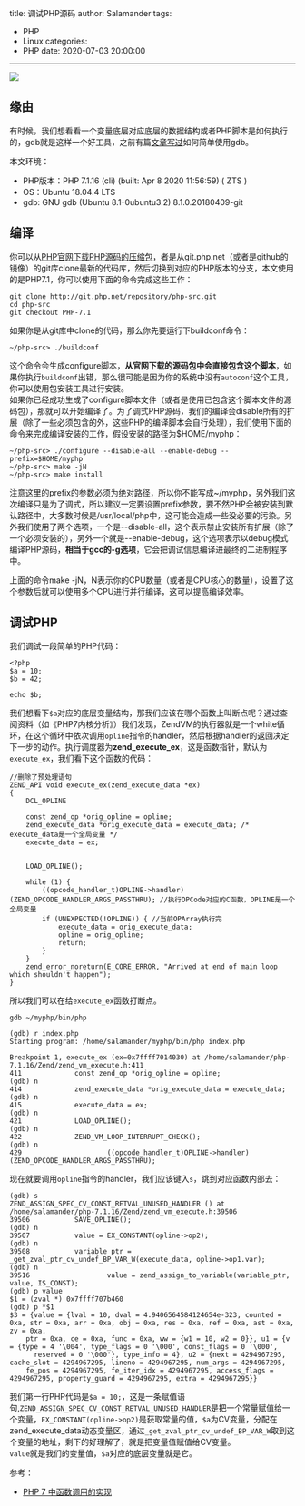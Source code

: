 title: 调试PHP源码
author: Salamander
tags:
  - PHP
  - Linux
categories:
  - PHP
date: 2020-07-03 20:00:00
---
![](https://s1.ax1x.com/2020/07/05/U91xmt.png)

## 缘由
有时候，我们想看看一个变量底层对应底层的数据结构或者PHP脚本是如何执行的，gdb就是这样一个好工具，之前有篇[文章写过](/2020/07/02/gdb_use/)如何简单使用gdb。  

本文环境：
* PHP版本：PHP 7.1.16 (cli) (built: Apr  8 2020 11:56:59) ( ZTS )
* OS：Ubuntu 18.04.4 LTS
* gdb: GNU gdb (Ubuntu 8.1-0ubuntu3.2) 8.1.0.20180409-git


<!-- more -->


## 编译
你可以从[PHP官网下载PHP源码的压缩包](https://www.php.net/downloads)，者是从git.php.net（或者是github的镜像）的git库clone最新的代码库，然后切换到对应的PHP版本的分支，本文使用的是PHP7.1，你可以使用下面的命令完成这些工作：
```
git clone http://git.php.net/repository/php-src.git
cd php-src
git checkout PHP-7.1
```
如果你是从git库中clone的代码，那么你先要运行下buildconf命令：
```
~/php-src> ./buildconf 
```
这个命令会生成configure脚本，**从官网下载的源码包中会直接包含这个脚本**，如果你执行`buildconf`出错，那么很可能是因为你的系统中没有`autoconf`这个工具，你可以使用包安装工具进行安装。  
如果你已经成功生成了configure脚本文件（或者是使用已包含这个脚本文件的源码包），那就可以开始编译了。为了调式PHP源码，我们的编译会disable所有的扩展（除了一些必须包含的外，这些PHP的编译脚本会自行处理），我们使用下面的命令来完成编译安装的工作，假设安装的路径为$HOME/myphp：
```
~/php-src> ./configure --disable-all --enable-debug --prefix=$HOME/myphp
~/php-src> make -jN
~/php-src> make install
```
注意这里的prefix的参数必须为绝对路径，所以你不能写成~/myphp，另外我们这次编译只是为了调式，所以建议一定要设置prefix参数，要不然PHP会被安装到默认路径中，大多数时候是/usr/local/php中，这可能会造成一些没必要的污染。另外我们使用了两个选项，一个是--disable-all，这个表示禁止安装所有扩展（除了一个必须安装的），另外一个就是--enable-debug，这个选项表示以debug模式编译PHP源码，**相当于gcc的-g选项**，它会把调试信息编译进最终的二进制程序中。  

上面的命令make -jN，N表示你的CPU数量（或者是CPU核心的数量），设置了这个参数后就可以使用多个CPU进行并行编译，这可以提高编译效率。


## 调试PHP
我们调试一段简单的PHP代码：
```
<?php
$a = 10;
$b = 42;

echo $b;
```
我们想看下`$a`对应的底层变量结构，那我们应该在哪个函数上叫断点呢？通过查阅资料（如《PHP7内核分析》）我们发现，ZendVM的执行器就是一个white循环，在这个循环中依次调用`opline`指令的handler，然后根据handler的返回决定下一步的动作。执行调度器为**zend_execute_ex**，这是函数指针，默认为`execute_ex`，我们看下这个函数的代码：
```
//删除了预处理语句
ZEND_API void execute_ex(zend_execute_data *ex)
{
    DCL_OPLINE

    const zend_op *orig_opline = opline;
    zend_execute_data *orig_execute_data = execute_data; /* execute_data是一个全局变量 */
    execute_data = ex; 


    LOAD_OPLINE();

    while (1) {
        ((opcode_handler_t)OPLINE->handler)(ZEND_OPCODE_HANDLER_ARGS_PASSTHRU); //执行OPCode对应的C函数，OPLINE是一个全局变量
        if (UNEXPECTED(!OPLINE)) { //当前OPArray执行完
            execute_data = orig_execute_data;
            opline = orig_opline;
            return;
        }
    }
    zend_error_noreturn(E_CORE_ERROR, "Arrived at end of main loop which shouldn't happen");
}
```
所以我们可以在给`execute_ex`函数打断点。  
```
gdb ~/myphp/bin/php

(gdb) r index.php
Starting program: /home/salamander/myphp/bin/php index.php

Breakpoint 1, execute_ex (ex=0x7ffff7014030) at /home/salamander/php-7.1.16/Zend/zend_vm_execute.h:411
411             const zend_op *orig_opline = opline;
(gdb) n
414             zend_execute_data *orig_execute_data = execute_data;
(gdb) n
415             execute_data = ex;
(gdb) n
421             LOAD_OPLINE();
(gdb) n
422             ZEND_VM_LOOP_INTERRUPT_CHECK();
(gdb) n
429                     ((opcode_handler_t)OPLINE->handler)(ZEND_OPCODE_HANDLER_ARGS_PASSTHRU);
```
现在就要调用`opline`指令的handler，我们应该键入`s`，跳到对应函数内部去： 
```
(gdb) s
ZEND_ASSIGN_SPEC_CV_CONST_RETVAL_UNUSED_HANDLER () at /home/salamander/php-7.1.16/Zend/zend_vm_execute.h:39506
39506           SAVE_OPLINE();
(gdb) n
39507           value = EX_CONSTANT(opline->op2);
(gdb) n
39508           variable_ptr = _get_zval_ptr_cv_undef_BP_VAR_W(execute_data, opline->op1.var);
(gdb) n
39516                   value = zend_assign_to_variable(variable_ptr, value, IS_CONST);
(gdb) p value
$1 = (zval *) 0x7ffff707b460
(gdb) p *$1
$3 = {value = {lval = 10, dval = 4.9406564584124654e-323, counted = 0xa, str = 0xa, arr = 0xa, obj = 0xa, res = 0xa, ref = 0xa, ast = 0xa, zv = 0xa, 
    ptr = 0xa, ce = 0xa, func = 0xa, ww = {w1 = 10, w2 = 0}}, u1 = {v = {type = 4 '\004', type_flags = 0 '\000', const_flags = 0 '\000', 
      reserved = 0 '\000'}, type_info = 4}, u2 = {next = 4294967295, cache_slot = 4294967295, lineno = 4294967295, num_args = 4294967295, 
    fe_pos = 4294967295, fe_iter_idx = 4294967295, access_flags = 4294967295, property_guard = 4294967295, extra = 4294967295}}
```
我们第一行PHP代码是`$a = 10;`，这是一条赋值语句,`ZEND_ASSIGN_SPEC_CV_CONST_RETVAL_UNUSED_HANDLER`是把一个常量赋值给一个变量，`EX_CONSTANT(opline->op2)`是获取常量的值，`$a`为CV变量，分配在zend_execute_data动态变量区，通过`_get_zval_ptr_cv_undef_BP_VAR_W`取到这个变量的地址，剩下的好理解了，就是把变量值赋值给CV变量。  
`value`就是我们的变量值，`$a`对应的底层变量就是它。




参考：
* [PHP 7 中函数调用的实现](http://yangxikun.github.io/php/2016/11/04/php-7-func-call.html)